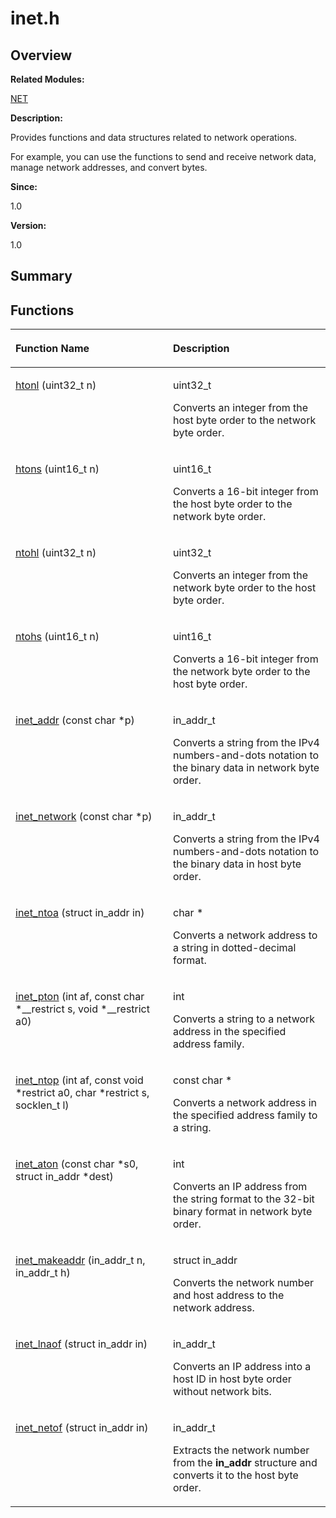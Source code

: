 # inet.h<a name="EN-US_TOPIC_0000001055069406"></a>

## **Overview**<a name="section499227211084830"></a>

**Related Modules:**

[NET](net.md)

**Description:**

Provides functions and data structures related to network operations. 

For example, you can use the functions to send and receive network data, manage network addresses, and convert bytes.

**Since:**

1.0

**Version:**

1.0

## **Summary**<a name="section1704814592084830"></a>

## Functions<a name="func-members"></a>

<a name="table824018120084830"></a>
<table><thead align="left"><tr id="row1215150845084830"><th class="cellrowborder" valign="top" width="50%" id="mcps1.1.3.1.1"><p id="p486113305084830"><a name="p486113305084830"></a><a name="p486113305084830"></a>Function Name</p>
</th>
<th class="cellrowborder" valign="top" width="50%" id="mcps1.1.3.1.2"><p id="p2046172098084830"><a name="p2046172098084830"></a><a name="p2046172098084830"></a>Description</p>
</th>
</tr>
</thead>
<tbody><tr id="row1939430463084830"><td class="cellrowborder" valign="top" width="50%" headers="mcps1.1.3.1.1 "><p id="p1851677098084830"><a name="p1851677098084830"></a><a name="p1851677098084830"></a><a href="net.md#gac7eed08cd3b67f42bf56063157c8fd55">htonl</a> (uint32_t n)</p>
</td>
<td class="cellrowborder" valign="top" width="50%" headers="mcps1.1.3.1.2 "><p id="p358234067084830"><a name="p358234067084830"></a><a name="p358234067084830"></a>uint32_t </p>
<p id="p20271588084830"><a name="p20271588084830"></a><a name="p20271588084830"></a>Converts an integer from the host byte order to the network byte order. </p>
</td>
</tr>
<tr id="row1855094244084830"><td class="cellrowborder" valign="top" width="50%" headers="mcps1.1.3.1.1 "><p id="p1091665870084830"><a name="p1091665870084830"></a><a name="p1091665870084830"></a><a href="net.md#gaabce0f8d453c3380e5b8a3d4947eb48c">htons</a> (uint16_t n)</p>
</td>
<td class="cellrowborder" valign="top" width="50%" headers="mcps1.1.3.1.2 "><p id="p1754212086084830"><a name="p1754212086084830"></a><a name="p1754212086084830"></a>uint16_t </p>
<p id="p984757828084830"><a name="p984757828084830"></a><a name="p984757828084830"></a>Converts a 16-bit integer from the host byte order to the network byte order. </p>
</td>
</tr>
<tr id="row704694683084830"><td class="cellrowborder" valign="top" width="50%" headers="mcps1.1.3.1.1 "><p id="p1616507597084830"><a name="p1616507597084830"></a><a name="p1616507597084830"></a><a href="net.md#gae68530d41f32dfef707f20b2bbaa5a44">ntohl</a> (uint32_t n)</p>
</td>
<td class="cellrowborder" valign="top" width="50%" headers="mcps1.1.3.1.2 "><p id="p1573502634084830"><a name="p1573502634084830"></a><a name="p1573502634084830"></a>uint32_t </p>
<p id="p245608330084830"><a name="p245608330084830"></a><a name="p245608330084830"></a>Converts an integer from the network byte order to the host byte order. </p>
</td>
</tr>
<tr id="row1482167919084830"><td class="cellrowborder" valign="top" width="50%" headers="mcps1.1.3.1.1 "><p id="p331446154084830"><a name="p331446154084830"></a><a name="p331446154084830"></a><a href="net.md#gaf8c87af507c59bd8fef112e5e35fe537">ntohs</a> (uint16_t n)</p>
</td>
<td class="cellrowborder" valign="top" width="50%" headers="mcps1.1.3.1.2 "><p id="p2051670506084830"><a name="p2051670506084830"></a><a name="p2051670506084830"></a>uint16_t </p>
<p id="p1358367288084830"><a name="p1358367288084830"></a><a name="p1358367288084830"></a>Converts a 16-bit integer from the network byte order to the host byte order. </p>
</td>
</tr>
<tr id="row188502024084830"><td class="cellrowborder" valign="top" width="50%" headers="mcps1.1.3.1.1 "><p id="p112041676084830"><a name="p112041676084830"></a><a name="p112041676084830"></a><a href="net.md#ga617651ec952a1f4c9cbddbf78f4b2e2e">inet_addr</a> (const char *p)</p>
</td>
<td class="cellrowborder" valign="top" width="50%" headers="mcps1.1.3.1.2 "><p id="p2083944410084830"><a name="p2083944410084830"></a><a name="p2083944410084830"></a>in_addr_t </p>
<p id="p1653197234084830"><a name="p1653197234084830"></a><a name="p1653197234084830"></a>Converts a string from the IPv4 numbers-and-dots notation to the binary data in network byte order. </p>
</td>
</tr>
<tr id="row588864733084830"><td class="cellrowborder" valign="top" width="50%" headers="mcps1.1.3.1.1 "><p id="p618929517084830"><a name="p618929517084830"></a><a name="p618929517084830"></a><a href="net.md#ga6f478437c4810fce89cf0e77d94181f8">inet_network</a> (const char *p)</p>
</td>
<td class="cellrowborder" valign="top" width="50%" headers="mcps1.1.3.1.2 "><p id="p560801436084830"><a name="p560801436084830"></a><a name="p560801436084830"></a>in_addr_t </p>
<p id="p748145253084830"><a name="p748145253084830"></a><a name="p748145253084830"></a>Converts a string from the IPv4 numbers-and-dots notation to the binary data in host byte order. </p>
</td>
</tr>
<tr id="row1990410781084830"><td class="cellrowborder" valign="top" width="50%" headers="mcps1.1.3.1.1 "><p id="p1145214085084830"><a name="p1145214085084830"></a><a name="p1145214085084830"></a><a href="net.md#ga08b9fff487151e004d9862cbf34a51ad">inet_ntoa</a> (struct in_addr in)</p>
</td>
<td class="cellrowborder" valign="top" width="50%" headers="mcps1.1.3.1.2 "><p id="p771982371084830"><a name="p771982371084830"></a><a name="p771982371084830"></a>char * </p>
<p id="p1376324366084830"><a name="p1376324366084830"></a><a name="p1376324366084830"></a>Converts a network address to a string in dotted-decimal format. </p>
</td>
</tr>
<tr id="row1741167084084830"><td class="cellrowborder" valign="top" width="50%" headers="mcps1.1.3.1.1 "><p id="p1017359147084830"><a name="p1017359147084830"></a><a name="p1017359147084830"></a><a href="net.md#ga3f6e2b2dae98a409d77c6e3b0cebc04b">inet_pton</a> (int af, const char *__restrict s, void *__restrict a0)</p>
</td>
<td class="cellrowborder" valign="top" width="50%" headers="mcps1.1.3.1.2 "><p id="p1206378410084830"><a name="p1206378410084830"></a><a name="p1206378410084830"></a>int </p>
<p id="p391296804084830"><a name="p391296804084830"></a><a name="p391296804084830"></a>Converts a string to a network address in the specified address family. </p>
</td>
</tr>
<tr id="row1826872287084830"><td class="cellrowborder" valign="top" width="50%" headers="mcps1.1.3.1.1 "><p id="p697630088084830"><a name="p697630088084830"></a><a name="p697630088084830"></a><a href="net.md#gae9a2182ca3255f16723adeea14665b55">inet_ntop</a> (int af, const void *restrict a0, char *restrict s, socklen_t l)</p>
</td>
<td class="cellrowborder" valign="top" width="50%" headers="mcps1.1.3.1.2 "><p id="p924880344084830"><a name="p924880344084830"></a><a name="p924880344084830"></a>const char * </p>
<p id="p866869098084830"><a name="p866869098084830"></a><a name="p866869098084830"></a>Converts a network address in the specified address family to a string. </p>
</td>
</tr>
<tr id="row73247357084830"><td class="cellrowborder" valign="top" width="50%" headers="mcps1.1.3.1.1 "><p id="p54687755084830"><a name="p54687755084830"></a><a name="p54687755084830"></a><a href="net.md#ga26ee8e8e3949699a9c0e02ece272d370">inet_aton</a> (const char *s0, struct in_addr *dest)</p>
</td>
<td class="cellrowborder" valign="top" width="50%" headers="mcps1.1.3.1.2 "><p id="p157531350084830"><a name="p157531350084830"></a><a name="p157531350084830"></a>int </p>
<p id="p1914301095084830"><a name="p1914301095084830"></a><a name="p1914301095084830"></a>Converts an IP address from the string format to the 32-bit binary format in network byte order. </p>
</td>
</tr>
<tr id="row970781287084830"><td class="cellrowborder" valign="top" width="50%" headers="mcps1.1.3.1.1 "><p id="p703695374084830"><a name="p703695374084830"></a><a name="p703695374084830"></a><a href="net.md#gab28732d1d740597f53fb65a09d97800c">inet_makeaddr</a> (in_addr_t n, in_addr_t h)</p>
</td>
<td class="cellrowborder" valign="top" width="50%" headers="mcps1.1.3.1.2 "><p id="p1021907234084830"><a name="p1021907234084830"></a><a name="p1021907234084830"></a>struct in_addr </p>
<p id="p859413553084830"><a name="p859413553084830"></a><a name="p859413553084830"></a>Converts the network number and host address to the network address. </p>
</td>
</tr>
<tr id="row558937714084830"><td class="cellrowborder" valign="top" width="50%" headers="mcps1.1.3.1.1 "><p id="p1672811058084830"><a name="p1672811058084830"></a><a name="p1672811058084830"></a><a href="net.md#ga1facb1380b7657ca9c72fb2633b60e3b">inet_lnaof</a> (struct in_addr in)</p>
</td>
<td class="cellrowborder" valign="top" width="50%" headers="mcps1.1.3.1.2 "><p id="p144989569084830"><a name="p144989569084830"></a><a name="p144989569084830"></a>in_addr_t </p>
<p id="p638709695084830"><a name="p638709695084830"></a><a name="p638709695084830"></a>Converts an IP address into a host ID in host byte order without network bits. </p>
</td>
</tr>
<tr id="row1936110789084830"><td class="cellrowborder" valign="top" width="50%" headers="mcps1.1.3.1.1 "><p id="p10209375084830"><a name="p10209375084830"></a><a name="p10209375084830"></a><a href="net.md#ga3a96aa4e6abe8e6959ea63fe338174dd">inet_netof</a> (struct in_addr in)</p>
</td>
<td class="cellrowborder" valign="top" width="50%" headers="mcps1.1.3.1.2 "><p id="p1407482099084830"><a name="p1407482099084830"></a><a name="p1407482099084830"></a>in_addr_t </p>
<p id="p778278999084830"><a name="p778278999084830"></a><a name="p778278999084830"></a>Extracts the network number from the <strong id="b1572027303084830"><a name="b1572027303084830"></a><a name="b1572027303084830"></a>in_addr</strong> structure and converts it to the host byte order. </p>
</td>
</tr>
</tbody>
</table>

